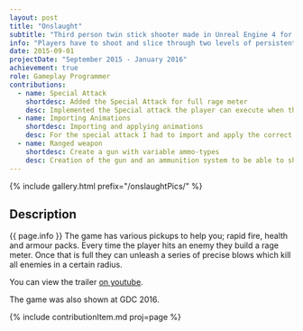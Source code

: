 ```yaml
---
layout: post
title: "Onslaught"
subtitle: "Third person twin stick shooter made in Unreal Engine 4 for Android and PC."
info: "Players have to shoot and slice through two levels of persistent and varying enemies that will do anything in order to stop you."
date: 2015-09-01
projectDate: "September 2015 - January 2016"
achievement: true
role: Gameplay Programmer
contributions:
  - name: Special Attack
    shortdesc: Added the Special Attack for full rage meter
    desc: Implemented the Special attack the player can execute when their 'rage-meter' is filled. For this to work correctly I had to implement a slowmotion, the possiblity to select enemies by clicking on them with either the mouse or the touchscreen, creating particles, and importing and applying the correct animations.
  - name: Importing Animations
    shortdesc: Importing and applying animations
    desc: For the special attack I had to import and apply the correct animations for each phase in the special attack.
  - name: Ranged weapon
    shortdesc: Create a gun with variable ammo-types
    desc: Creation of the gun and an ammunition system to be able to shoot different kinds of projectiles at the enemies.
---
```

{% include gallery.html prefix="/onslaughtPics/" %}
## Description
{{ page.info }} The game has various pickups to help you; rapid fire, health and armour packs. Every time the player hits an enemy they build a rage meter. Once that is full they can unleash a series of precise blows which kill all enemies in a certain radius.

You can view the trailer <a href="https://www.youtube.com/watch?v=vihaGfsV1GQ" target="_blank">on youtube</a>.

The game was also shown at GDC 2016.

{% include contributionItem.md proj=page %} 